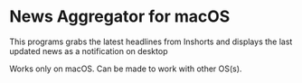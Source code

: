 # News Aggregator for macOS
This programs grabs the latest headlines from Inshorts and displays the last updated news as a notification on desktop

Works only on macOS. Can be made to work with other OS(s).

